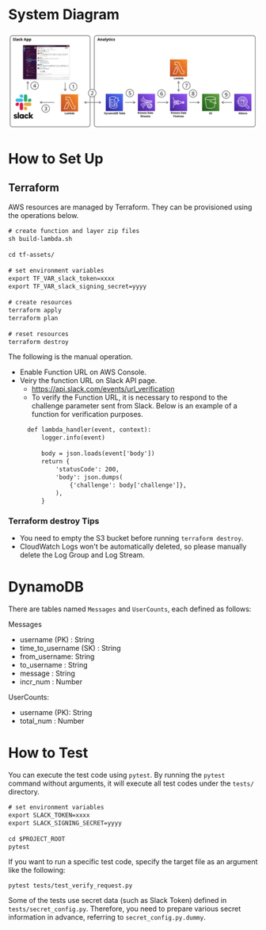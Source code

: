 # System Diagram
![architecture](./images/arch-diagram.png)



# How to Set Up

## Terraform
AWS resources are managed by Terraform. They can be provisioned using the operations below.

```
# create function and layer zip files
sh build-lambda.sh

cd tf-assets/

# set environment variables
export TF_VAR_slack_token=xxxx
export TF_VAR_slack_signing_secret=yyyy

# create resources
terraform apply
terraform plan

# reset resources
terraform destroy
```

The following is the manual operation.
- Enable Function URL on AWS Console.
- Veiry the function URL on Slack API page.
  - https://api.slack.com/events/url_verification
  - To verify the Function URL, it is necessary to respond to the challenge parameter sent from Slack. Below is an example of a function for verification purposes.
  ```
    def lambda_handler(event, context):
        logger.info(event)
        
        body = json.loads(event['body'])
        return {
            'statusCode': 200,
            'body': json.dumps(
                {'challenge': body['challenge']},
            ),
        }
  ```
### Terraform destroy Tips
- You need to empty the S3 bucket before running `terraform destroy`.
- CloudWatch Logs won't be automatically deleted, so please manually delete the Log Group and Log Stream.

# DynamoDB
There are tables named `Messages` and `UserCounts`, each defined as follows:

Messages
- username (PK) : String
- time_to_username (SK) : String
- from_username: String
- to_username : String
- message : String
- incr_num : Number

UserCounts:
- username (PK): String
- total_num : Number

# How to Test
You can execute the test code using `pytest`. By running the `pytest` command without arguments, it will execute all test codes under the `tests/` directory.

```
# set environment variables
export SLACK_TOKEN=xxxx
export SLACK_SIGNING_SECRET=yyyy

cd $PROJECT_ROOT
pytest
```

If you want to run a specific test code, specify the target file as an argument like the following:

```
pytest tests/test_verify_request.py
```

Some of the tests use secret data (such as Slack Token) defined in `tests/secret_config.py`. Therefore, you need to prepare various secret information in advance, referring to `secret_config.py.dummy`.


